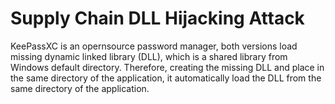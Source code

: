 # Supply Chain DLL Hijacking Attack

KeePassXC is an opernsource password manager, both versions load missing dynamic linked library (DLL), which is a shared library from Windows default directory.
Therefore, creating the missing DLL and place in the same directory of the application, it automatically load the DLL from the same directory of the application.
